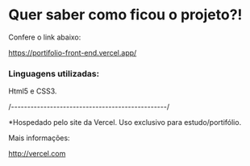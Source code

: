 <h1>Quer saber como ficou o projeto?!</h1>

Confere o link abaixo: 

https://portifolio-front-end.vercel.app/

<h3>Linguagens utilizadas:</h3>

Html5 e CSS3.

/------------------------------------------------/

*Hospedado pelo site da Vercel. Uso exclusivo para estudo/portifólio.

Mais informações: 

http://vercel.com
